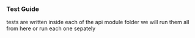 ### Test Guide

tests are written inside each of the api module folder
we will run them all from here or run each one sepately